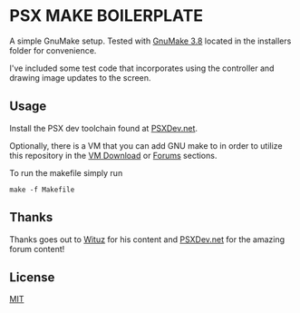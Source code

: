 # PSX MAKE BOILERPLATE

A simple GnuMake setup. Tested with [GnuMake 3.8](https://sourceforge.net/projects/gnuwin32/files/make/3.81/make-3.81-bin.zip/download?use_mirror=svwh&download=) located in the installers folder for convenience.

I've included some test code that incorporates using the controller and drawing image updates to the screen.

## Usage

Install the PSX dev toolchain found at [PSXDev.net](https://psxdev.net). 

Optionally, there is a VM that you can add GNU make to in order to utilize this repository in the [VM Download](http://www.psxdev.net/help/virtual_machine.html) or [Forums](http://www.psxdev.net/forum/index.php) sections.

To run the makefile simply run

```make -f Makefile```

## Thanks

Thanks goes out to [Wituz](https://github.com/Wituz/) for his content and [PSXDev.net](https://psxdev.net) for the amazing forum content! 

## License
[MIT](https://choosealicense.com/licenses/mit/)
